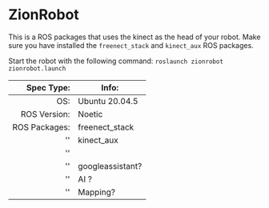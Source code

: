 # ZionRobot
This is a ROS packages that uses the kinect as the head of your robot.
Make sure you have installed the `freenect_stack` and `kinect_aux` ROS packages.

Start the robot with the following command:
`roslaunch zionrobot zionrobot.launch`


| Spec Type:    | Info:          |
| -------------:| -------------- |
| OS:           | Ubuntu 20.04.5 |
| ROS Version:  | Noetic         |
| ROS Packages: | freenect_stack |
| ''            | kinect_aux     |
| ''            |                |
| ''            | googleassistant?|
| ''            | AI ?           |
| ''            | Mapping?       |
